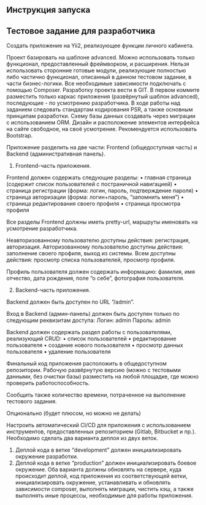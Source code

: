 **Инструкция запуска**
----

**Тестовое задание для разработчика**
----
Создать приложение на Yii2, реализующее функции личного кабинета.

Проект базировать на шаблоне advanced. Можно использовать только функционал, предоставленный фреймворком, и расширения. Нельзя использовать сторонние готовые модули, реализующие полностью либо частично функционал, описанный в данном тестовом задании, в части бизнес-логики.
Все необходимые зависимости подключать с помощью Composer.
Разработку проекта вести в GIT. В первом коммите разместить только каркас приложения (развёрнутый шаблон advanced), последующие - по усмотрению разработчика.
В ходе работы над заданием следовать стандартам кодирования PSR, а также основным принципам разработки.
Схему базы данных создавать через миграции с использованием ORM.
Дизайн и расположение элементов интерфейса на сайте свободное, на своё усмотрение. Рекомендуется использовать Bootstrap.

Приложение разделить на две части: Frontend (общедоступная часть) и Backend (административная панель).

1. Frontend-часть приложения.

Frontend должен содержать следующие разделы:
•	главная страница (содержит список пользователей с постраничной навигацией)
•	страница регистрации (форма: логин, пароль, подтверждение пароля)
•	страница авторизации (форма: логин+пароль, “запомнить меня”)
•	страница редактирования своего профиля
•	страница просмотра профиля

Все разделы Frontend должны иметь pretty-url, маршруты именовать на усмотрение разработчика.

Неавторизованному пользователю доступны действия: регистрация, авторизация.
Авторизованному пользователю доступны действия: заполнение своего профиля, выход из системы.
Всем доступны действия: просмотр списка пользователей, просмотр профиля.

Профиль пользователя должен содержать информацию: фамилия, имя отчество, дата рождения, поле “о себе”, фотография пользователя.

2. Backend-часть приложения.

Backend должен быть доступен по URL “/admin”.

Вход в Backend (админ-панель) должен быть доступен только по следующим реквизитам доступа:
Логин: admin
Пароль: admin

Backend должен содержать раздел работы с пользователями, реализующий CRUD:
•	список пользователей
•	редактирование пользователя
•	создание нового пользователя
•	просмотр данных пользователя
•	удаление пользователя



Финальный код приложения расположить в общедоступном репозитории. Рабочую развёрнутую версию (можно с тестовыми данными, без очистки базы) разместить на любой площадке, где можно проверить работоспособность.

Сообщить также количество времени, потраченное на выполнение тестового задания.


Опционально (будет плюсом, но можно не делать)

Настроить автоматический CI/CD для приложения с использованием инструментов, предоставленных репозиторием (Gitlab, Bitbucket и пр.).
Необходимо сделать два варианта деплоя из двух веток.
1. Деплой кода в ветке “development” должен инициализировать окружение разработки.
2. Деплой кода в ветке “production” должен инициализировать боевое окружение.
Оба варианта должны обновлять на сервере, куда происходит деплой, код приложения из соответствующей ветки, инициализировать окружение, устанавливать и обновлять зависимости composer, выполнять миграции, чистить кэш, а также выполнять иные процессы, необходимые для работы приложения.

